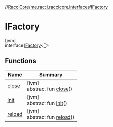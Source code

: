 //[RacciCore](../../../index.md)/[me.racci.raccicore.interfaces](../index.md)/[IFactory](index.md)

# IFactory

[jvm]\
interface [IFactory](index.md)&lt;[T](index.md)&gt;

## Functions

| Name | Summary |
|---|---|
| [close](close.md) | [jvm]<br>abstract fun [close](close.md)() |
| [init](init.md) | [jvm]<br>abstract fun [init](init.md)() |
| [reload](reload.md) | [jvm]<br>abstract fun [reload](reload.md)() |
